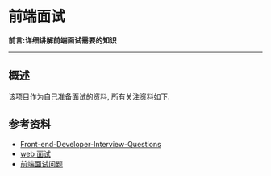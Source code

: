 前端面试
====

**前言:详细讲解前端面试需要的知识**

---

## 概述
该项目作为自己准备面试的资料,
所有关注资料如下.



## 参考资料
* [Front-end-Developer-Interview-Questions](https://github.com/h5bp/Front-end-Developer-Interview-Questions)
* [web 面试](https://github.com/paddingme/Front-end-Web-Development-Interview-Question)
* [前端面试问题](http://hpoenixf.com/%E5%89%8D%E7%AB%AF%E8%BF%9B%E9%98%B6%E7%B3%BB%E5%88%97-%E7%9B%AE%E5%BD%95.html)
